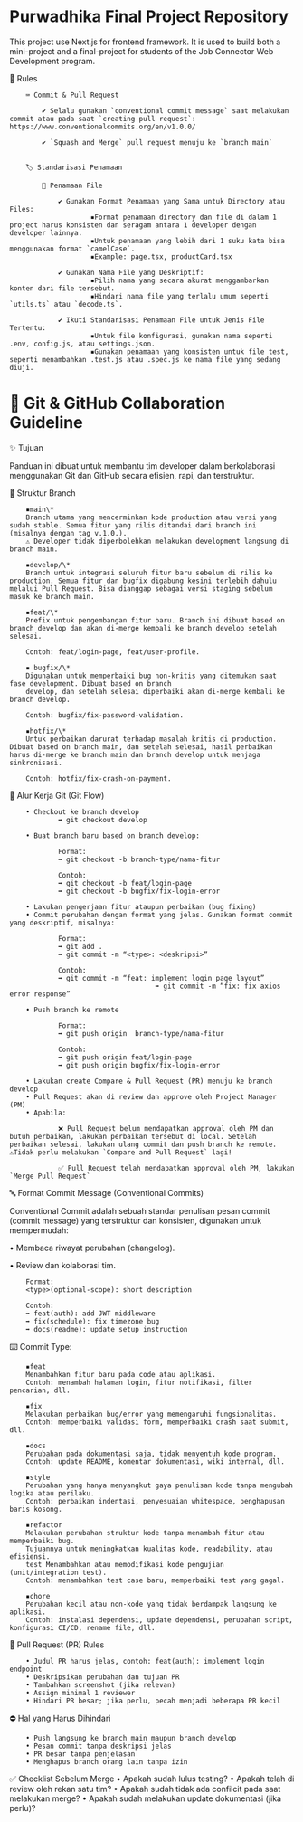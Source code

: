 # Purwadhika Final Project Repository

This project use Next.js for frontend framework. It is used to build both a mini-project and a final-project for students of the Job Connector Web Development program.

📃 Rules

        ⌨️ Commit & Pull Request

            ✔️ Selalu gunakan `conventional commit message` saat melakukan commit atau pada saat `creating pull request`: https://www.conventionalcommits.org/en/v1.0.0/

            ✔️ `Squash and Merge` pull request menuju ke `branch main`


        🏷️ Standarisasi Penamaan

            📂 Penamaan File

                ✔️ Gunakan Format Penamaan yang Sama untuk Directory atau Files:
                        ▪️Format penamaan directory dan file di dalam 1 project harus konsisten dan seragam antara 1 developer dengan developer lainnya.
                        ▪️Untuk penamaan yang lebih dari 1 suku kata bisa menggunakan format `camelCase`.
                        ▪️Example: page.tsx, productCard.tsx

                ✔️ Gunakan Nama File yang Deskriptif:
                        ▪️Pilih nama yang secara akurat menggambarkan konten dari file tersebut.
                        ▪️Hindari nama file yang terlalu umum seperti `utils.ts` atau `decode.ts`.

                ✔️ Ikuti Standarisasi Penamaan File untuk Jenis File Tertentu:
                        ▪️Untuk file konfigurasi, gunakan nama seperti .env, config.js, atau settings.json.
                        ▪️Gunakan penamaan yang konsisten untuk file test, seperti menambahkan .test.js atau .spec.js ke nama file yang sedang diuji.

# 📘 Git & GitHub Collaboration Guideline

✨ Tujuan

Panduan ini dibuat untuk membantu tim developer dalam berkolaborasi menggunakan Git dan GitHub secara efisien, rapi, dan terstruktur.

📂 Struktur Branch

        ▪️main\*
        Branch utama yang mencerminkan kode production atau versi yang sudah stable. Semua fitur yang rilis ditandai dari branch ini (misalnya dengan tag v.1.0.).
        ⚠️ Developer tidak diperbolehkan melakukan development langsung di branch main.

        ▪️develop/\*
        Branch untuk integrasi seluruh fitur baru sebelum di rilis ke production. Semua fitur dan bugfix digabung kesini terlebih dahulu melalui Pull Request. Bisa dianggap sebagai versi staging sebelum masuk ke branch main.

        ▪️feat/\*
        Prefix untuk pengembangan fitur baru. Branch ini dibuat based on branch develop dan akan di-merge kembali ke branch develop setelah selesai.

        Contoh: feat/login-page, feat/user-profile.

        ▪️ bugfix/\*
        Digunakan untuk memperbaiki bug non-kritis yang ditemukan saat fase development. Dibuat based on branch
        develop, dan setelah selesai diperbaiki akan di-merge kembali ke branch develop.

        Contoh: bugfix/fix-password-validation.

        ▪️hotfix/\*
        Untuk perbaikan darurat terhadap masalah kritis di production. Dibuat based on branch main, dan setelah selesai, hasil perbaikan harus di-merge ke branch main dan branch develop untuk menjaga sinkronisasi.

        Contoh: hotfix/fix-crash-on-payment.

🌱 Alur Kerja Git (Git Flow)

        • Checkout ke branch develop
                ➡️ git checkout develop

        • Buat branch baru based on branch develop:

                Format:
                ➡️ git checkout -b branch-type/nama-fitur

                Contoh:
                ➡️ git checkout -b feat/login-page
                ➡️ git checkout -b bugfix/fix-login-error

        • Lakukan pengerjaan fitur ataupun perbaikan (bug fixing)
        • Commit perubahan dengan format yang jelas. Gunakan format commit yang deskriptif, misalnya:

                Format:
                ➡️ git add .
                ➡️ git commit -m “<type>: <deskripsi>”

                Contoh:
                ➡️ git commit -m “feat: implement login page layout”
                                        ➡️ git commit -m “fix: fix axios error response”

        • Push branch ke remote

                Format:
                ➡️ git push origin  branch-type/nama-fitur

                Contoh:
                ➡️ git push origin feat/login-page
                ➡️ git push origin bugfix/fix-login-error

        • Lakukan create Compare & Pull Request (PR) menuju ke branch develop
        • Pull Request akan di review dan approve oleh Project Manager (PM)
        • Apabila:

                ❌ Pull Request belum mendapatkan approval oleh PM dan butuh perbaikan, lakukan perbaikan tersebut di local. Setelah perbaikan selesai, lakukan ulang commit dan push branch ke remote. ⚠️Tidak perlu melakukan `Compare and Pull Request` lagi!

                ✅ Pull Request telah mendapatkan approval oleh PM, lakukan `Merge Pull Request`

🔤 Format Commit Message (Conventional Commits)

Conventional Commit adalah sebuah standar penulisan pesan commit (commit message) yang terstruktur dan konsisten, digunakan untuk mempermudah:

• Membaca riwayat perubahan (changelog).

• Review dan kolaborasi tim.

        Format:
        <type>(optional-scope): short description

        Contoh:
        ➡️ feat(auth): add JWT middleware
        ➡️ fix(schedule): fix timezone bug
        ➡️ docs(readme): update setup instruction

⌨️ Commit Type:

        ▪️feat
        Menambahkan fitur baru pada code atau aplikasi.
        Contoh: menambah halaman login, fitur notifikasi, filter pencarian, dll.

        ▪️fix
        Melakukan perbaikan bug/error yang memengaruhi fungsionalitas.
        Contoh: memperbaiki validasi form, memperbaiki crash saat submit, dll.

        ▪️docs
        Perubahan pada dokumentasi saja, tidak menyentuh kode program.
        Contoh: update README, komentar dokumentasi, wiki internal, dll.

        ▪️style
        Perubahan yang hanya menyangkut gaya penulisan kode tanpa mengubah logika atau perilaku.
        Contoh: perbaikan indentasi, penyesuaian whitespace, penghapusan baris kosong.

        ▪️refactor
        Melakukan perubahan struktur kode tanpa menambah fitur atau memperbaiki bug.
        Tujuannya untuk meningkatkan kualitas kode, readability, atau efisiensi.
        test Menambahkan atau memodifikasi kode pengujian (unit/integration test).
        Contoh: menambahkan test case baru, memperbaiki test yang gagal.

        ▪️chore
        Perubahan kecil atau non-kode yang tidak berdampak langsung ke aplikasi.
        Contoh: instalasi dependensi, update dependensi, perubahan script, konfigurasi CI/CD, rename file, dll.

🔀 Pull Request (PR) Rules

        • Judul PR harus jelas, contoh: feat(auth): implement login endpoint
        • Deskripsikan perubahan dan tujuan PR
        • Tambahkan screenshot (jika relevan)
        • Assign minimal 1 reviewer
        • Hindari PR besar; jika perlu, pecah menjadi beberapa PR kecil

⛔ Hal yang Harus Dihindari

        • Push langsung ke branch main maupun branch develop
        • Pesan commit tanpa deskripsi jelas
        • PR besar tanpa penjelasan
        • Menghapus branch orang lain tanpa izin

✅ Checklist Sebelum Merge
        • Apakah sudah lulus testing?
        • Apakah telah di review oleh rekan satu tim?
        • Apakah sudah tidak ada confilcit pada saat melakukan merge?
        • Apakah sudah melakukan update dokumentasi (jika perlu)?
